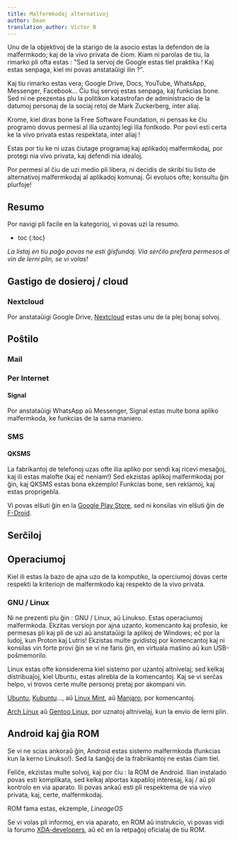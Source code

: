 ```yaml
---
title: Malfermkodaj alternativoj
author: Dean
translation_author: Victor B
---
```


Unu de la objektivoj de la starigo de la asocio estas la defendon de la malfermkodo; kaj de la vivo privata de ĉiom. Kiam ni parolas de tiu, la rimarko pli ofta estas : "Sed la servoj de Google estas tiel praktika ! Kaj estas senpaga, kiel mi povas anstataŭigi ilin ?".

Kaj tiu rimarko estas vera; Google Drive, Docs, YouTube, WhatsApp, Messenger, Facebook... Ĉiu tiuj servoj estas senpaga, kaj funkcias bone. Sed ni ne prezentas plu la politikon katastrofan de administracio de la datumoj personaj de la sociaj retoj de Mark Zuckerberg, inter aliaj.

Krome, kiel diras bone la Free Software Foundation, ni pensas ke ĉiu programo dovus permesi al ilia uzantoj legi ilia fontkodo. Por povi esti certa ke la vivo privata estas respektata, inter aliaj !

Estas por tiu ke ni uzas ĉiutage programaj kaj aplikadoj malfermkodaj, por protegi nia vivo privata, kaj defendi nia idealoj.

Por permesi al ĉiu de uzi medio pli libera, ni decidis de skribi tiu listo de alternativoj malfermkodaj al aplikadoj komunaj. Ĝi evoluos ofte; konsultu ĝin plurfoje!

## Resumo

Por navigi pli facile en la kategorioj, vi povas uzi la resumo.

* toc
{:toc}

*La listaj en tiu paĝo povas ne esti ĝisfundaj. Via serĉilo prefera permesos al vin de lerni plin, se vi volas!*

## Gastigo de dosieroj / cloud

### Nextcloud

Por anstataŭigi Google Drive, [Nextcloud](https://nextcloud.com/) estas unu de la plej bonaj solvoj.

## Poŝtilo

### Mail

### Per Internet

#### Signal

Por anstataŭigi WhatsApp aŭ Messenger, Signal estas multe bona apliko malfermkoda, ke funkcias de la sama maniero.

### SMS

#### QKSMS

La fabrikantoj de telefonoj uzas ofte ilia apliko por sendi kaj ricevi mesaĝoj, kaj ili estas malofte (kaj eĉ neniam!) Sed ekzistas aplikoj malfermkodaj por ĝin, kaj QKSMS estas bona ekzemplo! Funkcias bone, sen reklamoj, kaj estas proprigebla.

Vi povas elŝuti ĝin en la [Google Play Store](https://play.google.com/store/apps/details?id=com.moez.QKSMS&hl=en_US&gl=US), sed ni konsilas vin elŝuti ĝin de [F-Droid](https://f-droid.org/en/packages/com.moez.QKSMS/).

## Serĉiloj

## Operaciumoj

Kiel ili estas la bazo de ajna uzo de la komputiko, la operciumoj dovas certe respekti la kriteriojn de malfermkodo kaj respekto de la vivo privata.

### GNU / Linux

Ni ne prezenti plu ĝin : GNU / Linux, aŭ Linukso. Estas operaciumoj malfermkoda. Ekzitas versiojn por ajna uzanto, komencanto kaj profesio, ke permesas pli kaj pli de uzi aŭ anstataŭigi la aplikoj de Windows; eĉ por la ludoj, kun Proton kaj Lutris! Ekzistas multe gvidistoj por komencantoj kaj ni konsilas vin forte provi ĝin se vi ne faris ĝin, en virtuala maŝino aŭ kun USB-poŝmemorilo.

Linux estas ofte konsiderema kiel sistemo por uzantoj altnivelaj; sed kelkaj distribuaĵoj, kiel Ubuntu, estas alirebla de la komencantoj. Kaj se vi serĉas helpo, vi trovos certe multe personoj pretaj por akompani vin.

[Ubuntu](https://ubuntu.com/), [Kubuntu](https://kubuntu.org/)..., aŭ [Linux Mint](https://linuxmint.com/), aŭ [Manjaro](https://manjaro.org/), por komencantoj.

[Arch Linux](https://archlinux.org/) aŭ [Gentoo Linux](https://www.gentoo.org/), por uznatoj altnivelaj, kun la envio de lerni plin.

## Android kaj ĝia ROM

Se vi ne scias ankoraŭ ĝin, Android estas sistemo malfermkoda (funkcias kun la kerno Linukso!). Sed la ŝanĝoj de la frabrikantoj ne estas ĉiam tiel.

Feliĉe, ekzistas multe solvoj, kaj por ĉiu : la ROM de Android. Ilian instalado povas esti komplikata, sed kelkaj alportas kapabloj interesaj, kaj / aŭ pli kontrolo en via aparato. Ili povas ankaŭ esti pli respektema de via vivo privata, kaj, certe, malfermkodaj.

ROM fama estas, ekzemple, *LineageOS*

Se vi volas pli informoj, en via aparato, en ROM aŭ instrukcio, vi povas vidi la forumo [XDA-developers](https://www.xda-developers.com/the-most-popular-custom-roms-on-xda/), aŭ eĉ en la retpaĝoj oficialaj de tiu ROM.
